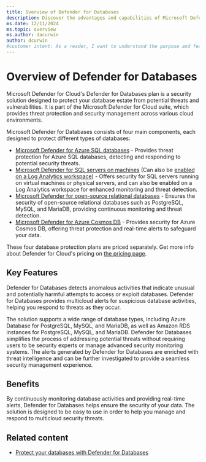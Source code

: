 ```yaml
---
title: Overview of Defender for Databases
description: Discover the advantages and capabilities of Microsoft Defender for Databases, including support for PostgreSQL, MySQL, and MariaDB.
ms.date: 12/11/2024
ms.topic: overview
ms.author: dacurwin
author: dcurwin
#customer intent: As a reader, I want to understand the purpose and features of Microsoft Defender for open-source relational databases so that I can make informed decisions about its usage.
---
```


# Overview of Defender for Databases

Microsoft Defender for Cloud's Defender for Databases plan is a security solution designed to protect your database estate from potential threats and vulnerabilities. It is part of the Microsoft Defender for Cloud suite, which provides threat protection and security management across various cloud environments.

Microsoft Defender for Databases consists of four main components, each designed to protect different types of databases:

- [Microsoft Defender for Azure SQL databases](defender-for-sql-introduction.md) - Provides threat protection for Azure SQL databases, detecting and responding to potential security threats.
- [Microsoft Defender for SQL servers on machines](defender-for-sql-usage.md) (Can also be [enabled on a Log Analytics workspace](enable-plan-workspace.md)) - Offers security for SQL servers running on virtual machines or physical servers, and can also be enabled on a Log Analytics workspace for enhanced monitoring and threat detection.
- [Microsoft Defender for open-source relational databases](defender-for-databases-introduction.md) - Ensures the security of open-source relational databases such as PostgreSQL, MySQL, and MariaDB, providing continuous monitoring and threat detection.
- [Microsoft Defender for Azure Cosmos DB](concept-defender-for-cosmos.md) - Provides security for Azure Cosmos DB, offering threat protection and real-time alerts to safeguard your data.

These four database protection plans are priced separately. Get more info about Defender for Cloud's pricing on [the pricing page](https://azure.microsoft.com/pricing/details/defender-for-cloud/).

## Key Features

Defender for Databases detects anomalous activities that indicate unusual and potentially harmful attempts to access or exploit databases. Defender for Databases provides multicloud alerts for suspicious database activities, helping you respond to threats as they occur. 

The solution supports a wide range of database types, including Azure Database for PostgreSQL, MySQL, and MariaDB, as well as Amazon RDS instances for PostgreSQL, MySQL, and MariaDB. Defender for Databases simplifies the process of addressing potential threats without requiring users to be security experts or manage advanced security monitoring systems. The alerts generated by Defender for Databases are enriched with threat intelligence and can be further investigated to provide a seamless security management experience.

## Benefits

By continuously monitoring database activities and providing real-time alerts, Defender for Databases helps ensure the security of your data. The solution is designed to be easy to use in order to help you manage and respond to multicloud security threats. 

## Related content

- [Protect your databases with Defender for Databases](tutorial-enable-databases-plan.md)
